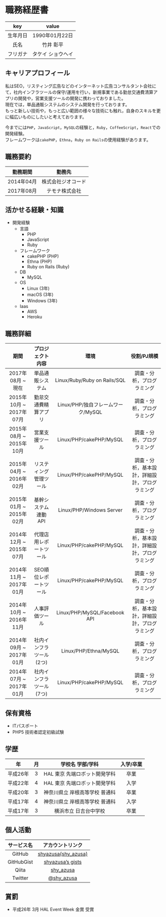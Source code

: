# 職務経歴書

|key|value|
|:---:|:---:|
|生年月日|1990年01月22日|
|氏名|竹井 彰平|
|フリガナ|タケイ ショウヘイ|

## キャリアプロフィール

私はSEO，リスティング広告などのインターネット広告コンサルタント会社にて，社内インフラツールの保守/運用を行い，新規事業である勤怠交通費清算アプリの開発や，営業支援ツールの開発に携わっておりました。  
現在では，単品通販システムのシステム開発を行っております。  
もっと新しい技術や，もっと広い範囲の様々な技術にも触れ，自身のスキルを更に幅広いものにしたいと考えております。

今までには`PHP`，`JavaScript`，`MySQL`の経験と，`Ruby`，`CoffeeScript`，`React`での開発経験。  
フレームワークは`cakePHP`，`Ethna`，`Ruby on Rails`の使用経験があります。

## 職務要約

|勤務期間|勤務先|
|:---:|:-----:|
|2014年04月|株式会社ジオコード|
|2017年08月|テモナ株式会社|

## 活かせる経験・知識

- 開発経験
  - 言語
    - PHP
    - JavaScript
    - Ruby
  - フレームワーク
    - cakePHP (PHP)
    - Ethna (PHP)
    - Ruby on Rails (Ruby)
  - DB
    - MySQL
  - OS
    - Linux (3年)
    - macOS (3年)
    - Windows (3年)
  - Iaas
    - AWS
    - Heroku

## 職務詳細

|期間|プロジェクト内容|環境|役割/PJ規模|
|:---:|:---:|:---:|:---:|
|2017年08月 ~ 現在|単品通販システム|Linux/Ruby/Ruby on Rails/SQL|調査・分析，プログラミング|
|2015年10月 ~ 2017年07月|勤怠交通費精算アプリ|Linux/PHP/独自フレームワーク/MySQL|調査・分析，プログラミング|
|2015年08月 ~ 2015年10月|営業支援ツール|Linux/PHP/cakePHP/MySQL|調査・分析，プログラミング|
|2015年04月 ~ 2016年02月|リスティング管理ツール|Linux/PHP/cakePHP/MySQL|調査・分析，基本設計，詳細設計，プログラミング|
|2015年01月 ~ 2015年02月|基幹システム連動API|Linux/PHP/Windows Server|調査・分析，プログラミング|
|2014年12月 ~ 2015年07月|代理店用レポートツール|Linux/PHP/cakePHP/MySQL|調査・分析，基本設計，詳細設計，プログラミング|
|2014年11月 ~ 2017年01月|SEO順位レポートツール|Linux/PHP/cakePHP/MySQL|調査・分析，プログラミング|
|2014年10月 ~ 2016年11月|人事評価ツール|Linux/PHP/MySQL/Facebook API|調査・分析，基本設計，詳細設計，プログラミング|
|2014年09月 ~ 2017年01月|社内インフラツール(2つ)|Linux/PHP/Ethna/MySQL|調査・分析，プログラミング|
|2014年07月 ~ 2017年01月|社内インフラツール(7つ)|Linux/PHP/cakePHP/MySQL|調査・分析，プログラミング|

## 保有資格

- ITパスポート
- PHP5 技術者認定初級試験

## 学歴

|年|月|学校名 学部/学科|入学/卒業|
|:---:|:---:|:---:|:---:|
|平成26年|3|HAL 東京 先端ロボット開発学科|卒業|
|平成22年|4|HAL 東京 先端ロボット開発学科|入学|
|平成20年|3|神奈川県立 岸根高等学校 普通科|卒業|
|平成17年|4|神奈川県立 岸根高等学校 普通科|入学|
|平成17年|3|横浜市立 日吉台中学校|卒業|

## 個人活動

|サービス名|アカウントリンク|
|:---:|:---:|
|GitHub|[shyazusa(shy_azusa)](https://github.com/shyazusa)|
|GitHubGist|[shyazusa’s gists](https://gist.github.com/shyazusa)|
|Qiita|[shy_azusa](http://qiita.com/shy_azusa)|
|Twitter|[@shy_azusa](https://twitter.com/shy_azusa)|

## 賞罰

- 平成26年 3月 HAL Event Week 金賞 受賞
